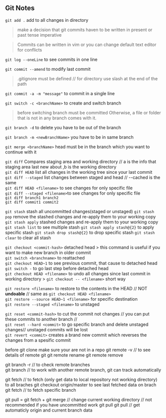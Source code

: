## Git Notes

`git add .` add to all changes in directory

> make a decision that git commits haven to be written in present or past tense imperative

> Commits can be written in vim or you can change default text editor for conflicts

`git log --oneLine` to see commits in one line

`git commit --amend`  to modify last commit 

> .gitignore must be defined // for directory use slash at the end of the path
 
`git commit -a -m "message"` to commit in a single line

`git switch -c <branchName>` to create and switch branch

> before switching branch must be committed Otherwise, a file or folder that is not in any branch comes with it.

`git branch -d` to delete you have to be out of the branch

`git branch -m <newBranchName>` you have to be in same branch

`git merge <branchName>` head must be in the branch which you want to continue with it 

`git diff` Compares staging area and working directory // a is the info that staging area last new about ,b is the working directory  
`git diff HEAD` list all changes in the working tree since your last commit  
`git diff --staged` list changes  between staged and head // --cached is the same  
`git diff HEAD <filename>` to see changes for only specific file  
`git diff --staged <filename>`to see changes for only specific file  
`git diff branch1 branch2`   
`git diff commit1 commit2`  

`git stash` stash all uncommitted changes(staged or unstaged) 
`git stash pop` remove the stashed changes and re-apply them to your working copy
`git stash apply` stashed changes and re-apply them to your working copy 
`git stash list` to see multiple stash
`git stash apply stash@{2}` to apply specific stash
`git stash drop stash@{2}` to drop  specific stash
`git stash clear` to clear all stash 

`git checkout <commit-hash>` detached head > this command is useful if you want to make new branch in older commit    
`git switch <branchname>` to reattached  
`git checkout HEAD~1` to see previous commit, that cause to detached head  
`git switch -` to go last step before detached head  
`git checkout HEAD <filename>` to undo all changes since last commit in working directory  > `git checkout -- <filename>` short way  

`git restore <filename>` to restore to the contents in the HEAD // NOT **undoable** // same as `git checkout HEAD <filename>`   
`git restore --source HEAD~1 <filename>` for specific destination  
`git restore --staged <filename>` to unstaged   

`git reset <commit-hash>` to cut the commit not changes // you can put these  commits to another branch //  
`git reset --hard <commit>` to go specific branch and delete unstaged changes// unstaged commits will be lost  
`git revert <commit>` creates a brand new commit which reverses the changes from a spesific commit  

before git clone make sure your are not in a repo
git remote -v // to see details of remote git
git remote rename <old> <newname>
git remote remove <name>

git branch -r // to check remote branches  
git branch <remoteBranchName> // to work with another remote branch, git can track automatically

git fetch <remoteName> // to fetch (only get data to local repository not working directory) to all braches
git checkout origin/master to see last fetched data on brach
git fetch <remoteName> <remoteBrachName> // to fetch specific branch 

git pull = git fetch + git merge // change current working directory // not recommended if you have uncommitted work
git pull <remoteName> <branchName>
git pull // get automaticly origin and current branch data 



